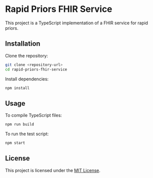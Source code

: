 # Rapid Priors FHIR Service

This project is a TypeScript implementation of a FHIR service for rapid priors.

## Installation

Clone the repository:

```bash
git clone <repository-url>
cd rapid-priors-fhir-service
```

Install dependencies:

```bash
npm install
```

## Usage

To compile TypeScript files:

```bash
npm run build
```

To run the test script:

```bash
npm start
```

## License

This project is licensed under the [MIT License](LICENSE).
